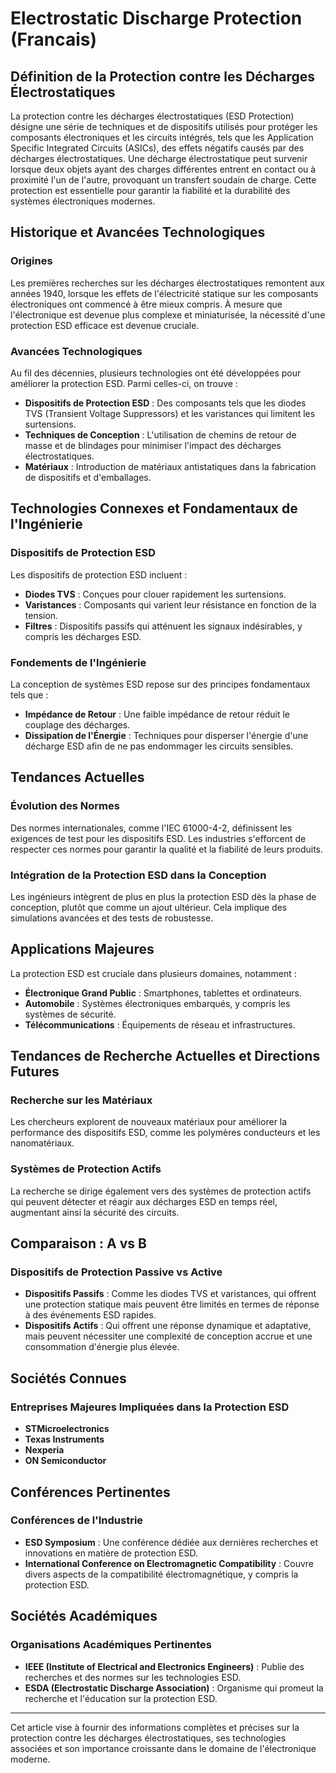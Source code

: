 # Electrostatic Discharge Protection (Francais)

## Définition de la Protection contre les Décharges Électrostatiques

La protection contre les décharges électrostatiques (ESD Protection) désigne une série de techniques et de dispositifs utilisés pour protéger les composants électroniques et les circuits intégrés, tels que les Application Specific Integrated Circuits (ASICs), des effets négatifs causés par des décharges électrostatiques. Une décharge électrostatique peut survenir lorsque deux objets ayant des charges différentes entrent en contact ou à proximité l'un de l'autre, provoquant un transfert soudain de charge. Cette protection est essentielle pour garantir la fiabilité et la durabilité des systèmes électroniques modernes.

## Historique et Avancées Technologiques

### Origines

Les premières recherches sur les décharges électrostatiques remontent aux années 1940, lorsque les effets de l'électricité statique sur les composants électroniques ont commencé à être mieux compris. À mesure que l'électronique est devenue plus complexe et miniaturisée, la nécessité d'une protection ESD efficace est devenue cruciale.

### Avancées Technologiques

Au fil des décennies, plusieurs technologies ont été développées pour améliorer la protection ESD. Parmi celles-ci, on trouve :

- **Dispositifs de Protection ESD** : Des composants tels que les diodes TVS (Transient Voltage Suppressors) et les varistances qui limitent les surtensions.
- **Techniques de Conception** : L'utilisation de chemins de retour de masse et de blindages pour minimiser l'impact des décharges électrostatiques.
- **Matériaux** : Introduction de matériaux antistatiques dans la fabrication de dispositifs et d'emballages.

## Technologies Connexes et Fondamentaux de l'Ingénierie

### Dispositifs de Protection ESD

Les dispositifs de protection ESD incluent :

- **Diodes TVS** : Conçues pour clouer rapidement les surtensions.
- **Varistances** : Composants qui varient leur résistance en fonction de la tension.
- **Filtres** : Dispositifs passifs qui atténuent les signaux indésirables, y compris les décharges ESD.

### Fondements de l'Ingénierie

La conception de systèmes ESD repose sur des principes fondamentaux tels que :

- **Impédance de Retour** : Une faible impédance de retour réduit le couplage des décharges.
- **Dissipation de l'Énergie** : Techniques pour disperser l'énergie d'une décharge ESD afin de ne pas endommager les circuits sensibles.

## Tendances Actuelles

### Évolution des Normes

Des normes internationales, comme l'IEC 61000-4-2, définissent les exigences de test pour les dispositifs ESD. Les industries s'efforcent de respecter ces normes pour garantir la qualité et la fiabilité de leurs produits.

### Intégration de la Protection ESD dans la Conception

Les ingénieurs intègrent de plus en plus la protection ESD dès la phase de conception, plutôt que comme un ajout ultérieur. Cela implique des simulations avancées et des tests de robustesse.

## Applications Majeures

La protection ESD est cruciale dans plusieurs domaines, notamment :

- **Électronique Grand Public** : Smartphones, tablettes et ordinateurs.
- **Automobile** : Systèmes électroniques embarqués, y compris les systèmes de sécurité.
- **Télécommunications** : Équipements de réseau et infrastructures.

## Tendances de Recherche Actuelles et Directions Futures

### Recherche sur les Matériaux

Les chercheurs explorent de nouveaux matériaux pour améliorer la performance des dispositifs ESD, comme les polymères conducteurs et les nanomatériaux.

### Systèmes de Protection Actifs

La recherche se dirige également vers des systèmes de protection actifs qui peuvent détecter et réagir aux décharges ESD en temps réel, augmentant ainsi la sécurité des circuits.

## Comparaison : A vs B

### Dispositifs de Protection Passive vs Active

- **Dispositifs Passifs** : Comme les diodes TVS et varistances, qui offrent une protection statique mais peuvent être limités en termes de réponse à des événements ESD rapides.
- **Dispositifs Actifs** : Qui offrent une réponse dynamique et adaptative, mais peuvent nécessiter une complexité de conception accrue et une consommation d'énergie plus élevée.

## Sociétés Connues

### Entreprises Majeures Impliquées dans la Protection ESD

- **STMicroelectronics**
- **Texas Instruments**
- **Nexperia**
- **ON Semiconductor**

## Conférences Pertinentes

### Conférences de l'Industrie

- **ESD Symposium** : Une conférence dédiée aux dernières recherches et innovations en matière de protection ESD.
- **International Conference on Electromagnetic Compatibility** : Couvre divers aspects de la compatibilité électromagnétique, y compris la protection ESD.

## Sociétés Académiques

### Organisations Académiques Pertinentes

- **IEEE (Institute of Electrical and Electronics Engineers)** : Publie des recherches et des normes sur les technologies ESD.
- **ESDA (Electrostatic Discharge Association)** : Organisme qui promeut la recherche et l'éducation sur la protection ESD.

---

Cet article vise à fournir des informations complètes et précises sur la protection contre les décharges électrostatiques, ses technologies associées et son importance croissante dans le domaine de l'électronique moderne.